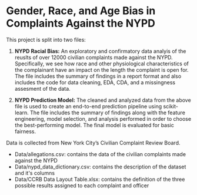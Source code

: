 # Gender, Race, and Age Bias in Complaints Against the NYPD

This project is split into two files:

1. **NYPD Racial Bias:** An exploratory and confirmatory data analyis of the reuslts of over 12000 civilian complaints made against the NYPD. Specifically, we see how race and other physiological characteristics of the complainant have an impact on the length the complaint is open for. The file includes the summary of findings in a report format and also includes the code for data cleaning, EDA, CDA, and a missingness assesment of the data.

2. **NYPD Prediction Model:** The cleaned and analyzed data from the above file is used to create an end-to-end prediction pipeline using scikit-learn. The file includes the summary of findings along with the feature engineering, model selection, and analysis performed in order to choose the best-performing model. The final model is evaluated for basic fairness.


Data is collected from New York City’s Civilian Complaint Review Board.
  - Data/allegations.csv: contains the data of the civilian complaints made against the NYPD
  - Data/nypd_data_dictionary.csv: contains the description of the dataset and it's columns
  - Data/CCRB Data Layout Table.xlsx: contains the definition of the three possible results assigned to each complaint and officer
